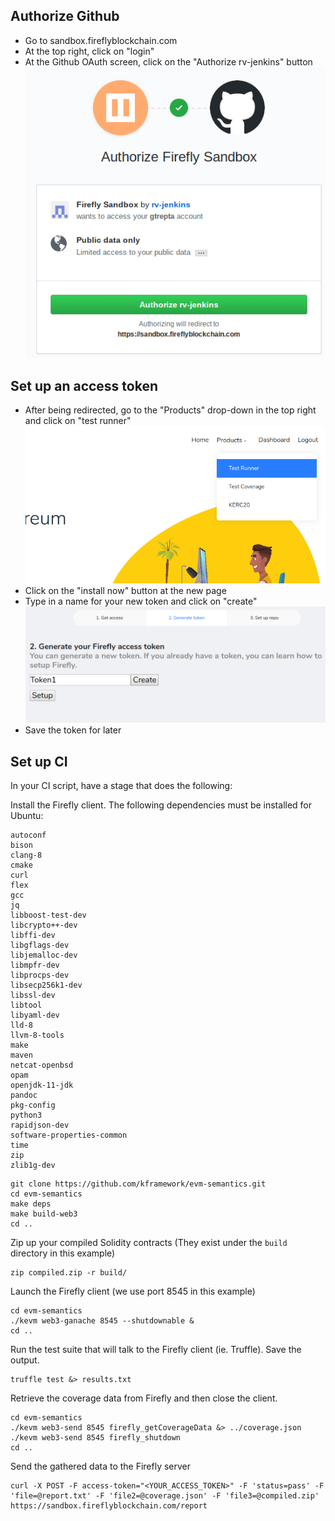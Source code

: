 ## Authorize Github

 - Go to sandbox.fireflyblockchain.com
 - At the top right, click on "login"
 - At the Github OAuth screen, click on the "Authorize rv-jenkins" button
![](https://raw.githubusercontent.com/runtimeverification/firefly-demo/guy_doc/img/1authorize.png)

## Set up an access token

 - After being redirected, go to the "Products" drop-down in the top right and click on "test runner"
![](https://raw.githubusercontent.com/runtimeverification/firefly-demo/guy_doc/img/2testrunner.png)
 - Click on the "install now" button at the new page
 - Type in a name for your new token and click on "create"
![](https://raw.githubusercontent.com/runtimeverification/firefly-demo/guy_doc/img/3createtoken.png)
 - Save the token for later

## Set up CI

In your CI script, have a stage that does the following:

Install the Firefly client. The following dependencies must be installed for Ubuntu:
```
autoconf
bison
clang-8
cmake
curl
flex
gcc
jq
libboost-test-dev
libcrypto++-dev
libffi-dev
libgflags-dev
libjemalloc-dev
libmpfr-dev
libprocps-dev
libsecp256k1-dev
libssl-dev
libtool
libyaml-dev
lld-8
llvm-8-tools
make
maven
netcat-openbsd
opam
openjdk-11-jdk
pandoc
pkg-config
python3
rapidjson-dev
software-properties-common
time
zip
zlib1g-dev
```

```
git clone https://github.com/kframework/evm-semantics.git
cd evm-semantics
make deps
make build-web3
cd ..
```

Zip up your compiled Solidity contracts (They exist under the `build` directory in this example)
```
zip compiled.zip -r build/
```

Launch the Firefly client (we use port 8545 in this example)
```
cd evm-semantics
./kevm web3-ganache 8545 --shutdownable &
cd ..
```

Run the test suite that will talk to the Firefly client (ie. Truffle). Save the output.
```
truffle test &> results.txt
```

Retrieve the coverage data from Firefly and then close the client.
```
cd evm-semantics
./kevm web3-send 8545 firefly_getCoverageData &> ../coverage.json
./kevm web3-send 8545 firefly_shutdown
cd ..
```

Send the gathered data to the Firefly server
```
curl -X POST -F access-token="<YOUR_ACCESS_TOKEN>" -F 'status=pass' -F 'file=@report.txt' -F 'file2=@coverage.json' -F 'file3=@compiled.zip' https://sandbox.fireflyblockchain.com/report
```
